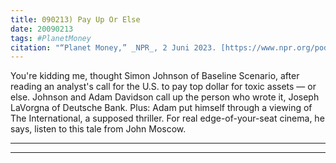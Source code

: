 ```yaml
---
title: 090213) Pay Up Or Else
date: 20090213
tags: #PlanetMoney
citation: "“Planet Money,” _NPR_, 2 Juni 2023. [https://www.npr.org/podcasts/510289/planet-money](https://www.npr.org/podcasts/510289/planet-money) (diakses 4 Juni 2023)."
---
```


You're kidding me, thought Simon Johnson of Baseline Scenario, after reading an analyst's call for the U.S. to pay top dollar for toxic assets — or else. Johnson and Adam Davidson call up the person who wrote it, Joseph LaVorgna of Deutsche Bank. Plus: Adam put himself through a viewing of The International, a supposed thriller. For real edge-of-your-seat cinema, he says, listen to this tale from John Moscow.

----



----
